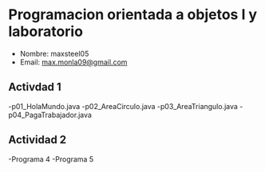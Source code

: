 # Programacion orientada a objetos I y laboratorio
- Nombre: maxsteel05
- Email: max.monla09@gmail.com

## Activdad 1
-p01_HolaMundo.java
-p02_AreaCirculo.java
-p03_AreaTriangulo.java
-p04_PagaTrabajador.java

## Actividad 2
-Programa 4
-Programa 5
